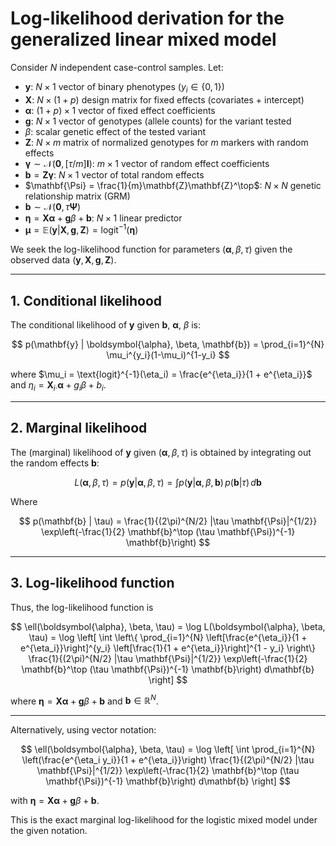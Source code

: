 # Log-likelihood derivation for the generalized linear mixed model

Consider $N$ independent case-control samples. Let:

- $\mathbf{y}$: $N \times 1$ vector of binary phenotypes ($y_i \in \{0, 1\}$)
- $\mathbf{X}$: $N \times (1 + p)$ design matrix for fixed effects (covariates + intercept)
- $\boldsymbol{\alpha}$: $(1 + p) \times 1$ vector of fixed effect coefficients
- $\mathbf{g}$: $N \times 1$ vector of genotypes (allele counts) for the variant tested
- $\beta$: scalar genetic effect of the tested variant
- $\mathbf{Z}$: $N \times m$ matrix of normalized genotypes for $m$ markers with random effects
- $\boldsymbol{\gamma} \sim \mathcal{N}(\mathbf{0}, [\tau/m] \mathbf{I})$: $m \times 1$ vector of random effect coefficients
- $\mathbf{b} = \mathbf{Z}\boldsymbol{\gamma}$: $N \times 1$ vector of total random effects
- $\mathbf{\Psi} = \frac{1}{m}\mathbf{Z}\mathbf{Z}^\top$: $N \times N$ genetic relationship matrix (GRM)
- $\mathbf{b} \sim \mathcal{N}(\mathbf{0}, \tau \mathbf{\Psi})$
- $\boldsymbol{\eta} = \mathbf{X} \boldsymbol{\alpha} + \mathbf{g}\beta + \mathbf{b}$: $N \times 1$ linear predictor
- $\boldsymbol{\mu} = \mathbb{E}(\mathbf{y}|\mathbf{X},\mathbf{g},\mathbf{Z}) = \text{logit}^{-1}(\boldsymbol{\eta})$

We seek the log-likelihood function for parameters $(\boldsymbol{\alpha}, \beta, \tau)$ given the observed data $(\mathbf{y}, \mathbf{X}, \mathbf{g}, \mathbf{Z})$.

---

## 1. Conditional likelihood

The conditional likelihood of $\mathbf{y}$ given $\mathbf{b}$, $\boldsymbol{\alpha}$, $\beta$ is:

$$
p(\mathbf{y} | \boldsymbol{\alpha}, \beta, \mathbf{b}) = \prod_{i=1}^{N} \mu_i^{y_i}(1-\mu_i)^{1-y_i}
$$

where $\mu_i = \text{logit}^{-1}(\eta_i) = \frac{e^{\eta_i}}{1 + e^{\eta_i}}$ and $\eta_i = \mathbf{X}_{i\cdot}\boldsymbol{\alpha} + g_i \beta + b_i$.

---

## 2. Marginal likelihood

The (marginal) likelihood of $\mathbf{y}$ given $(\boldsymbol{\alpha}, \beta, \tau)$ is obtained by integrating out the random effects $\mathbf{b}$:

$$
L(\boldsymbol{\alpha}, \beta, \tau) = p(\mathbf{y} | \boldsymbol{\alpha}, \beta, \tau) = \int p(\mathbf{y} | \boldsymbol{\alpha}, \beta, \mathbf{b})\, p(\mathbf{b} | \tau)\, d\mathbf{b}
$$

Where

$$
p(\mathbf{b} | \tau) = \frac{1}{(2\pi)^{N/2} |\tau \mathbf{\Psi}|^{1/2}} \exp\left(-\frac{1}{2} \mathbf{b}^\top (\tau \mathbf{\Psi})^{-1} \mathbf{b}\right)
$$

---

## 3. Log-likelihood function

Thus, the log-likelihood function is

$$
\ell(\boldsymbol{\alpha}, \beta, \tau) = \log L(\boldsymbol{\alpha}, \beta, \tau) = \log
\left[
    \int
    \left\{
        \prod_{i=1}^{N} \left[\frac{e^{\eta_i}}{1 + e^{\eta_i}}\right]^{y_i}
        \left[\frac{1}{1 + e^{\eta_i}}\right]^{1 - y_i}
    \right\}
    \frac{1}{(2\pi)^{N/2} |\tau \mathbf{\Psi}|^{1/2}}
    \exp\left(-\frac{1}{2} \mathbf{b}^\top (\tau \mathbf{\Psi})^{-1} \mathbf{b}\right)
    d\mathbf{b}
\right]
$$

where $\boldsymbol{\eta} = \mathbf{X} \boldsymbol{\alpha} + \mathbf{g}\beta + \mathbf{b}$ and $\mathbf{b} \in \mathbb{R}^{N}$.

---

Alternatively, using vector notation:

$$
\ell(\boldsymbol{\alpha}, \beta, \tau) = \log
\left[
    \int
    \prod_{i=1}^{N} \left(\frac{e^{\eta_i y_i}}{1 + e^{\eta_i}}\right)
    \frac{1}{(2\pi)^{N/2} |\tau \mathbf{\Psi}|^{1/2}}
    \exp\left(-\frac{1}{2} \mathbf{b}^\top (\tau \mathbf{\Psi})^{-1} \mathbf{b}\right)
    d\mathbf{b}
\right]
$$

with $\boldsymbol{\eta} = \mathbf{X} \boldsymbol{\alpha} + \mathbf{g}\beta + \mathbf{b}$.

This is the exact marginal log-likelihood for the logistic mixed model under the given notation.